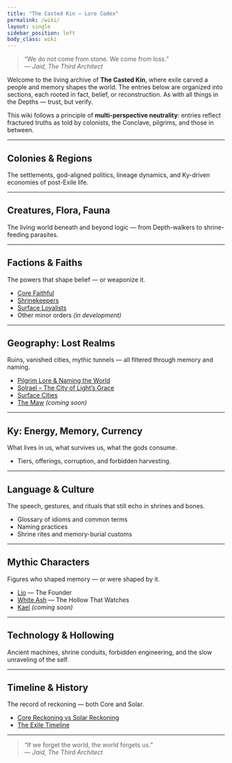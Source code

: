 ```yaml
---
title: "The Casted Kin – Lore Codex"
permalink: /wiki/
layout: single
sidebar_position: left
body_class: wiki
---
```


> “We do not come from stone. We come from loss.”  
> — *Jaid, The Third Architect*

Welcome to the living archive of **The Casted Kin**, where exile carved a people and memory shapes the world. The entries below are organized into sections, each rooted in fact, belief, or reconstruction. As with all things in the Depths — trust, but verify.

This wiki follows a principle of **multi-perspective neutrality**: entries reflect fractured truths as told by colonists, the Conclave, pilgrims, and those in between.

---

## Colonies & Regions  
The settlements, god-aligned politics, lineage dynamics, and Ky-driven economies of post-Exile life.

---

## Creatures, Flora, Fauna  
The living world beneath and beyond logic — from Depth-walkers to shrine-feeding parasites.

---

## Factions & Faiths  
The powers that shape belief — or weaponize it.  
- [Core Faithful](/thecastedkinweb/wiki/factions-faiths/core-faithful/)  
- [Shrinekeepers](/thecastedkinweb/wiki/factions-faiths/shrinekeepers/)  
- [Surface Loyalists](/thecastedkinweb/wiki/factions-faiths/surface-loyalists/)  
- Other minor orders *(in development)*

---

## Geography: Lost Realms  
Ruins, vanished cities, mythic tunnels — all filtered through memory and naming.  
- [Pilgrim Lore & Naming the World](/thecastedkinweb/wiki/geography-lost-realms/pilgrim-lore-naming-the-world/)  
- [Solrael – The City of Light’s Grace](/thecastedkinweb/wiki/geography-lost-realms/solrael/)  
- [Surface Cities](/thecastedkinweb/wiki/geography-lost-realms/surface-cities/)  
- [The Maw](/thecastedkinweb/wiki/geography-lost-realms/the-maw/) *(coming soon)*

---

## Ky: Energy, Memory, Currency  
What lives in us, what survives us, what the gods consume.  
- Tiers, offerings, corruption, and forbidden harvesting.

---

## Language & Culture  
The speech, gestures, and rituals that still echo in shrines and bones.  
- Glossary of idioms and common terms  
- Naming practices  
- Shrine rites and memory-burial customs

---

## Mythic Characters  
Figures who shaped memory — or were shaped by it.  
- [Lio](/thecastedkinweb/wiki/mythic-characters/lio/) — The Founder  
- [White Ash](/thecastedkinweb/wiki/mythic-characters/white-ash/) — The Hollow That Watches  
- [Kael](/thecastedkinweb/wiki/mythic-characters/kael/) *(coming soon)*

---

## Technology & Hollowing  
Ancient machines, shrine conduits, forbidden engineering, and the slow unraveling of the self.

---

## Timeline & History  
The record of reckoning — both Core and Solar.  
- [Core Reckoning vs Solar Reckoning](/thecastedkinweb/wiki/timeline-history/core-reckoning-vs-solar-reckoning/)  
- [The Exile Timeline](/thecastedkinweb/wiki/timeline-history/exile-timeline/)

---

> “If we forget the world, the world forgets us.”  
> — *Jaid, The Third Architect*